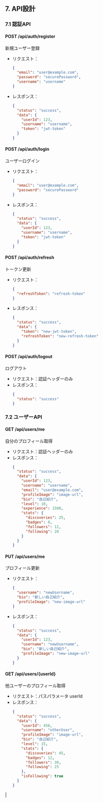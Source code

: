 

## 7. API設計

### 7.1 認証API

#### POST /api/auth/register
新規ユーザー登録
- リクエスト：
  ```json
  {
    "email": "user@example.com",
    "password": "securePassword",
    "username": "username"
  }
  ```
- レスポンス：
  ```json
  {
    "status": "success",
    "data": {
      "userId": 123,
      "username": "username",
      "token": "jwt-token"
    }
  }
  ```

#### POST /api/auth/login
ユーザーログイン
- リクエスト：
  ```json
  {
    "email": "user@example.com",
    "password": "securePassword"
  }
  ```
- レスポンス：
  ```json
  {
    "status": "success",
    "data": {
      "userId": 123,
      "username": "username",
      "token": "jwt-token"
    }
  }
  ```

#### POST /api/auth/refresh
トークン更新
- リクエスト：
  ```json
  {
    "refreshToken": "refresh-token"
  }
  ```
- レスポンス：
  ```json
  {
    "status": "success",
    "data": {
      "token": "new-jwt-token",
      "refreshToken": "new-refresh-token"
    }
  }
  ```

#### POST /api/auth/logout
ログアウト
- リクエスト：認証ヘッダーのみ
- レスポンス：
  ```json
  {
    "status": "success"
  }
  ```

### 7.2 ユーザーAPI

#### GET /api/users/me
自分のプロフィール取得
- リクエスト：認証ヘッダーのみ
- レスポンス：
  ```json
  {
    "status": "success",
    "data": {
      "userId": 123,
      "username": "username",
      "email": "user@example.com",
      "profileImage": "image-url",
      "bio": "自己紹介",
      "level": 10,
      "experience": 1500,
      "stats": {
        "discoveries": 25,
        "badges": 8,
        "followers": 12,
        "following": 20
      }
    }
  }
  ```

#### PUT /api/users/me
プロフィール更新
- リクエスト：
  ```json
  {
    "username": "newUsername",
    "bio": "新しい自己紹介",
    "profileImage": "new-image-url"
  }
  ```
- レスポンス：
  ```json
  {
    "status": "success",
    "data": {
      "userId": 123,
      "username": "newUsername",
      "bio": "新しい自己紹介",
      "profileImage": "new-image-url"
    }
  }
  ```

#### GET /api/users/{userId}
他ユーザーのプロフィール取得
- リクエスト：パスパラメータ userId
- レスポンス：
  ```json
  {
    "status": "success",
    "data": {
      "userId": 456,
      "username": "otherUser",
      "profileImage": "image-url",
      "bio": "自己紹介",
      "level": 15,
      "stats": {
        "discoveries": 45,
        "badges": 12,
        "followers": 30,
        "following": 25
      },
      "isFollowing": true
    }
  }
  ```
|